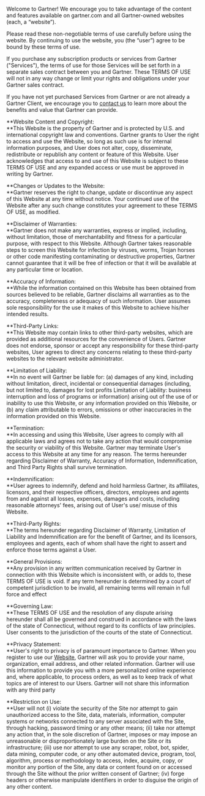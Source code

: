 Welcome to Gartner! We encourage you to take advantage of the content and features available on gartner.com and all Gartner-owned websites (each, a “website”).  
  
Please read these non-negotiable terms of use carefully before using the website. By continuing to use the website, you (the “user”) agree to be bound by these terms of use.

If you purchase any subscription products or services from Gartner ("Services"), the terms of use for those Services will be set forth in a separate sales contract between you and Gartner. These TERMS OF USE will not in any way change or limit your rights and obligations under your Gartner sales contract.  
  
If you have not yet purchased Services from Gartner or are not already a Gartner Client, we encourage you to [contact us](https://www.gartner.com/en/become-a-client) to learn more about the benefits and value that Gartner can provide.

**Website Content and Copyright:  
**This Website is the property of Gartner and is protected by U.S. and international copyright law and conventions. Gartner grants to User the right to access and use the Website, so long as such use is for internal information purposes, and User does not alter, copy, disseminate, redistribute or republish any content or feature of this Website. User acknowledges that access to and use of this Website is subject to these TERMS OF USE and any expanded access or use must be approved in writing by Gartner.

**Changes or Updates to the Website:  
**Gartner reserves the right to change, update or discontinue any aspect of this Website at any time without notice. Your continued use of the Website after any such change constitutes your agreement to these TERMS OF USE, as modified.

**Disclaimer of Warranties:  
**Gartner does not make any warranties, express or implied, including, without limitation, those of merchantability and fitness for a particular purpose, with respect to this Website. Although Gartner takes reasonable steps to screen this Website for infection by viruses, worms, Trojan horses or other code manifesting contaminating or destructive properties, Gartner cannot guarantee that it will be free of infection or that it will be available at any particular time or location.

**Accuracy of Information:  
**While the information contained on this Website has been obtained from sources believed to be reliable, Gartner disclaims all warranties as to the accuracy, completeness or adequacy of such information. User assumes sole responsibility for the use it makes of this Website to achieve his/her intended results. 

**Third-Party Links:  
**This Website may contain links to other third-party websites, which are provided as additional resources for the convenience of Users. Gartner does not endorse, sponsor or accept any responsibility for these third-party websites, User agrees to direct any concerns relating to these third-party websites to the relevant website administrator. 

**Limitation of Liability:  
**In no event will Gartner be liable for: (a) damages of any kind, including without limitation, direct, incidental or consequential damages (including, but not limited to, damages for lost profits Limitation of Liability: business interruption and loss of programs or information) arising out of the use of or inability to use this Website, or any information provided on this Website, or (b) any claim attributable to errors, omissions or other inaccuracies in the information provided on this Website. 

**Termination:  
**In accessing and using this Website, User agrees to comply with all applicable laws and agrees not to take any action that would compromise the security or viability of this Website. Gartner may terminate User's access to this Website at any time for any reason. The terms hereunder regarding Disclaimer of Warranty, Accuracy of Information, Indemnification, and Third Party Rights shall survive termination. 

**Indemnification:  
**User agrees to indemnify, defend and hold harmless Gartner, its affiliates, licensors, and their respective officers, directors, employees and agents from and against all losses, expenses, damages and costs, including reasonable attorneys' fees, arising out of User's use/ misuse of this Website.

**Third-Party Rights:  
**The terms hereunder regarding Disclaimer of Warranty, Limitation of Liability and Indemnification are for the benefit of Gartner, and its licensors, employees and agents, each of whom shall have the right to assert and enforce those terms against a User.

**General Provisions:  
**Any provision in any written communication received by Gartner in connection with this Website which is inconsistent with, or adds to, these TERMS OF USE is void. If any term hereunder is determined by a court of competent jurisdiction to be invalid, all remaining terms will remain in full force and effect

**Governing Law:  
**These TERMS OF USE and the resolution of any dispute arising hereunder shall all be governed and construed in accordance with the laws of the state of Connecticut, without regard to its conflicts of law principles. User consents to the jurisdiction of the courts of the state of Connecticut.

**Privacy Statement:  
**User's right to privacy is of paramount importance to Gartner. When you register to use our [Website](https://www.gartner.com/en/about/policies/privacy), Gartner will ask you to provide your name, organization, email address, and other related information. Gartner will use this information to provide you with a more personalized online experience and, where applicable, to process orders, as well as to keep track of what topics are of interest to our Users. Gartner will not share this information with any third party

**Restriction on Use:  
**User will not (i) violate the security of the Site nor attempt to gain unauthorized access to the Site, data, materials, information, computer systems or networks connected to any server associated with the Site, through hacking, password timing or any other means; (ii) take nor attempt any action that, in the sole discretion of Gartner, imposes or may impose an unreasonable or disproportionately large burden on the Site or its infrastructure; (iii) use nor attempt to use any scraper, robot, bot, spider, data mining, computer code, or any other automated device, program, tool, algorithm, process or methodology to access, index, acquire, copy, or monitor any portion of the Site, any data or content found on or accessed through the Site without the prior written consent of Gartner; (iv) forge headers or otherwise manipulate identifiers in order to disguise the origin of any other content.